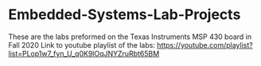 # Embedded-Systems-Lab-Projects
These are the labs preformed on the Texas Instruments MSP 430 board in Fall 2020
Link to youtube playlist of the labs: https://youtube.com/playlist?list=PLop1w7_fyn_U_q0K9lOqJNYZruRbt65BM
